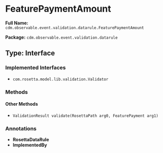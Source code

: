 # FeaturePaymentAmount

**Full Name:** `cdm.observable.event.validation.datarule.FeaturePaymentAmount`

**Package:** `cdm.observable.event.validation.datarule`

## Type: Interface

### Implemented Interfaces

- `com.rosetta.model.lib.validation.Validator`

### Methods

#### Other Methods

- `ValidationResult validate(RosettaPath arg0, FeaturePayment arg1)`

### Annotations

- **RosettaDataRule**
- **ImplementedBy**

